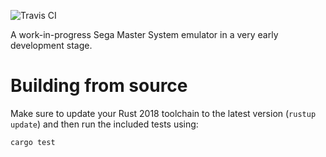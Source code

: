 ![Travis CI](https://travis-ci.org/TChatzigiannakis/rusty_sms.svg?branch=develop)

A work-in-progress Sega Master System emulator in a very early development stage.

# Building from source
Make sure to update your Rust 2018 toolchain to the latest version (`rustup update`) and then run the included tests using:

```
cargo test
```
